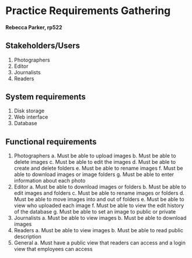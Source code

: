# Practice Requirements Gathering
#### Rebecca Parker, rp522

## Stakeholders/Users 
1. Photographers
2. Editor
3. Journalists
4. Readers

## System requirements
1. Disk storage
2. Web interface
3. Database

## Functional requirements
1. Photographers
  a. Must be able to upload images
  b. Must be able to delete images
  c. Must be able to edit the images
  d. Must be able to create and delete folders
  e. Must be able to rename images
  f. Must be able to download images or image folders
  g. Must be able to enter information about each photo
2. Editor
  a. Must be able to download images or folders
  b. Must be able to edit images and folders
  c. Must be able to rename images or folders
  d. Must be able to move images into and out of folders
  e. Must be able to view who uploaded each image
  f. Must be able to view the edit history of the database
  g. Must be able to set an image to public or private
3. Journalists
  a. Must be able to view images
  b. Must be able to download images
4. Readers
  a. Must be able to view images
  b. Must be able to read public description
 5. General 
  a. Must have a public view that readers can access and a login view that employees can access
